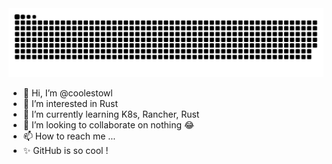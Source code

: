 <picture>
  <source media="(prefers-color-scheme: dark)" srcset="https://raw.githubusercontent.com/coolestowl/coolestowl/output/github-contribution-grid-snake-dark.svg">
  <source media="(prefers-color-scheme: light)" srcset="https://raw.githubusercontent.com/coolestowl/coolestowl/output/github-contribution-grid-snake.svg">
  <img alt="github contribution grid snake animation" src="https://raw.githubusercontent.com/coolestowl/coolestowl/output/github-contribution-grid-snake.svg">
</picture>

- 👋 Hi, I’m @coolestowl
- 👀 I’m interested in Rust
- 🌱 I’m currently learning K8s, Rancher, Rust
- 💞️ I’m looking to collaborate on nothing 😂
- 📫 How to reach me ...
- ✨ GitHub is so cool !

<!---
coolestowl/coolestowl is a ✨ special ✨ repository because its `README.md` (this file) appears on your GitHub profile.
You can click the Preview link to take a look at your changes.
--->
